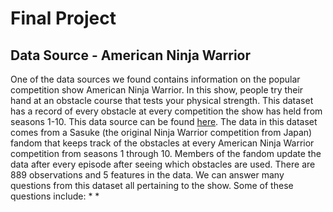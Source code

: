 # Final Project
## Data Source - American Ninja Warrior

One of the data sources we found contains information on the popular competition show American Ninja Warrior. In this show, people try their hand at an obstacle course that tests your physical strength. This dataset has a record of every obstacle at every competition the show has held from seasons 1-10. This data source can be found [here](#https://data.world/ninja/anw-obstacle-history). The data in this dataset comes from a Sasuke (the original Ninja Warrior competition from Japan) fandom that keeps track of the obstacles at every American Ninja Warrior competition from seasons 1 through 10. Members of the fandom update the data after every episode after seeing which obstacles are used. There are 889 observations and 5 features in the data. We can answer many questions from this dataset all pertaining to the show. Some of these questions include:
* 
* 
